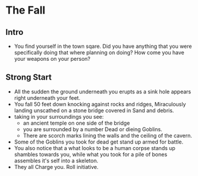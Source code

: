 # The Fall
## Intro
- You find yourself in the town sqare. Did you have anything that you were specifically doing that where planning on doing? How come you have your weapons on your person?
## Strong Start
- All the sudden the ground underneath you erupts as a sink hole appears right underneath your feet.
- You fall 50 feet down knocking against rocks and ridges, Miraculously landing unscathed on a stone bridge covered in Sand and debris.
- taking in your surroundings you see:
    - an ancient temple on one side of the bridge
    - you are surrounded by a number Dead or dieing Goblins.
    - There are scorch marks lining the walls and the ceiling of the cavern.
- Some of the Goblins you took for dead get stand up armed for battle. 
- You also notice that a what looks to be a human corpse stands up shambles towards you, while what you took for a pile of bones assembles it's self into a skeleton.
- They all Charge you. Roll initiative.
